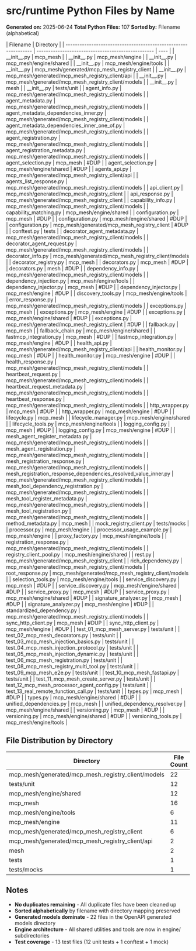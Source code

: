 # src/runtime Python Files by Name

**Generated on:** 2025-06-24
**Total Python Files:** 107
**Sorted by:** Filename (alphabetical)

| Filename                                                        | Directory                                          |
| --------------------------------------------------------------- | -------------------------------------------------- | ---- |
| \_\_init\_\_.py                                                 | mcp_mesh                                           |
| \_\_init\_\_.py                                                 | mcp_mesh/engine                                    |
| \_\_init\_\_.py                                                 | mcp_mesh/engine/shared                             |
| \_\_init\_\_.py                                                 | mcp_mesh/engine/tools                              |
| \_\_init\_\_.py                                                 | mcp_mesh/generated/mcp_mesh_registry_client        |
| \_\_init\_\_.py                                                 | mcp_mesh/generated/mcp_mesh_registry_client/api    |
| \_\_init\_\_.py                                                 | mcp_mesh/generated/mcp_mesh_registry_client/models |
| \_\_init\_\_.py                                                 | mesh                                               |
| \_\_init\_\_.py                                                 | tests/unit                                         |
| agent_info.py                                                   | mcp_mesh/generated/mcp_mesh_registry_client/models |
| agent_metadata.py                                               | mcp_mesh/generated/mcp_mesh_registry_client/models |
| agent_metadata_dependencies_inner.py                            | mcp_mesh/generated/mcp_mesh_registry_client/models |
| agent_metadata_dependencies_inner_one_of.py                     | mcp_mesh/generated/mcp_mesh_registry_client/models |
| agent_registration.py                                           | mcp_mesh/generated/mcp_mesh_registry_client/models |
| agent_registration_metadata.py                                  | mcp_mesh/generated/mcp_mesh_registry_client/models |
| agent_selection.py                                              | mcp_mesh                                           | #DUP |
| agent_selection.py                                              | mcp_mesh/engine/shared                             | #DUP |
| agents_api.py                                                   | mcp_mesh/generated/mcp_mesh_registry_client/api    |
| agents_list_response.py                                         | mcp_mesh/generated/mcp_mesh_registry_client/models |
| api_client.py                                                   | mcp_mesh/generated/mcp_mesh_registry_client        |
| api_response.py                                                 | mcp_mesh/generated/mcp_mesh_registry_client        |
| capability_info.py                                              | mcp_mesh/generated/mcp_mesh_registry_client/models |
| capability_matching.py                                          | mcp_mesh/engine/shared                             |
| configuration.py                                                | mcp_mesh                                           | #DUP |
| configuration.py                                                | mcp_mesh/engine/shared                             | #DUP |
| configuration.py                                                | mcp_mesh/generated/mcp_mesh_registry_client        | #DUP |
| conftest.py                                                     | tests                                              |
| decorator_agent_metadata.py                                     | mcp_mesh/generated/mcp_mesh_registry_client/models |
| decorator_agent_request.py                                      | mcp_mesh/generated/mcp_mesh_registry_client/models |
| decorator_info.py                                               | mcp_mesh/generated/mcp_mesh_registry_client/models |
| decorator_registry.py                                           | mcp_mesh                                           |
| decorators.py                                                   | mcp_mesh                                           | #DUP |
| decorators.py                                                   | mesh                                               | #DUP |
| dependency_info.py                                              | mcp_mesh/generated/mcp_mesh_registry_client/models |
| dependency_injection.py                                         | mcp_mesh/engine/tools                              |
| dependency_injector.py                                          | mcp_mesh                                           | #DUP |
| dependency_injector.py                                          | mcp_mesh/engine                                    | #DUP |
| discovery_tools.py                                              | mcp_mesh/engine/tools                              |
| error_response.py                                               | mcp_mesh/generated/mcp_mesh_registry_client/models |
| exceptions.py                                                   | mcp_mesh                                           |
| exceptions.py                                                   | mcp_mesh/engine                                    | #DUP |
| exceptions.py                                                   | mcp_mesh/engine/shared                             | #DUP |
| exceptions.py                                                   | mcp_mesh/generated/mcp_mesh_registry_client        | #DUP |
| fallback.py                                                     | mcp_mesh                                           |
| fallback_chain.py                                               | mcp_mesh/engine/shared                             |
| fastmcp_integration.py                                          | mcp_mesh                                           | #DUP |
| fastmcp_integration.py                                          | mcp_mesh/engine                                    | #DUP |
| health_api.py                                                   | mcp_mesh/generated/mcp_mesh_registry_client/api    |
| health_monitor.py                                               | mcp_mesh                                           | #DUP |
| health_monitor.py                                               | mcp_mesh/engine                                    | #DUP |
| health_response.py                                              | mcp_mesh/generated/mcp_mesh_registry_client/models |
| heartbeat_request.py                                            | mcp_mesh/generated/mcp_mesh_registry_client/models |
| heartbeat_request_metadata.py                                   | mcp_mesh/generated/mcp_mesh_registry_client/models |
| heartbeat_response.py                                           | mcp_mesh/generated/mcp_mesh_registry_client/models |
| http_wrapper.py                                                 | mcp_mesh                                           | #DUP |
| http_wrapper.py                                                 | mcp_mesh/engine                                    | #DUP |
| lifecycle.py                                                    | mcp_mesh                                           |
| lifecycle_manager.py                                            | mcp_mesh/engine/shared                             |
| lifecycle_tools.py                                              | mcp_mesh/engine/tools                              |
| logging_config.py                                               | mcp_mesh                                           | #DUP |
| logging_config.py                                               | mcp_mesh/engine                                    | #DUP |
| mesh_agent_register_metadata.py                                 | mcp_mesh/generated/mcp_mesh_registry_client/models |
| mesh_agent_registration.py                                      | mcp_mesh/generated/mcp_mesh_registry_client/models |
| mesh_registration_response.py                                   | mcp_mesh/generated/mcp_mesh_registry_client/models |
| mesh_registration_response_dependencies_resolved_value_inner.py | mcp_mesh/generated/mcp_mesh_registry_client/models |
| mesh_tool_dependency_registration.py                            | mcp_mesh/generated/mcp_mesh_registry_client/models |
| mesh_tool_register_metadata.py                                  | mcp_mesh/generated/mcp_mesh_registry_client/models |
| mesh_tool_registration.py                                       | mcp_mesh/generated/mcp_mesh_registry_client/models |
| method_metadata.py                                              | mcp_mesh                                           |
| mock_registry_client.py                                         | tests/mocks                                        |
| processor.py                                                    | mcp_mesh/engine                                    |
| processor_usage_example.py                                      | mcp_mesh/engine                                    |
| proxy_factory.py                                                | mcp_mesh/engine/tools                              |
| registration_response.py                                        | mcp_mesh/generated/mcp_mesh_registry_client/models |
| registry_client_pool.py                                         | mcp_mesh/engine/shared                             |
| rest.py                                                         | mcp_mesh/generated/mcp_mesh_registry_client        |
| rich_dependency.py                                              | mcp_mesh/generated/mcp_mesh_registry_client/models |
| root_response.py                                                | mcp_mesh/generated/mcp_mesh_registry_client/models |
| selection_tools.py                                              | mcp_mesh/engine/tools                              |
| service_discovery.py                                            | mcp_mesh                                           | #DUP |
| service_discovery.py                                            | mcp_mesh/engine/shared                             | #DUP |
| service_proxy.py                                                | mcp_mesh                                           | #DUP |
| service_proxy.py                                                | mcp_mesh/engine/shared                             | #DUP |
| signature_analyzer.py                                           | mcp_mesh                                           | #DUP |
| signature_analyzer.py                                           | mcp_mesh/engine                                    | #DUP |
| standardized_dependency.py                                      | mcp_mesh/generated/mcp_mesh_registry_client/models |
| sync_http_client.py                                             | mcp_mesh                                           | #DUP |
| sync_http_client.py                                             | mcp_mesh/engine                                    | #DUP |
| test_01_mcp_mesh_server.py                                      | tests/unit                                         |
| test_02_mcp_mesh_decorators.py                                  | tests/unit                                         |
| test_03_mcp_mesh_injection_basics.py                            | tests/unit                                         |
| test_04_mcp_mesh_injection_protocol.py                          | tests/unit                                         |
| test_05_mcp_mesh_injection_dynamic.py                           | tests/unit                                         |
| test_06_mcp_mesh_registration.py                                | tests/unit                                         |
| test_08_mcp_mesh_registry_multi_tool.py                         | tests/unit                                         |
| test_09_mcp_mesh_e2e.py                                         | tests/unit                                         |
| test_10_mcp_mesh_fastapi.py                                     | tests/unit                                         |
| test_11_mcp_mesh_create_server.py                               | tests/unit                                         |
| test_12_mcp_mesh_processor_agent_config.py                      | tests/unit                                         |
| test_13_real_remote_function_call.py                            | tests/unit                                         |
| types.py                                                        | mcp_mesh                                           | #DUP |
| types.py                                                        | mcp_mesh/engine/shared                             | #DUP |
| unified_dependencies.py                                         | mcp_mesh                                           |
| unified_dependency_resolver.py                                  | mcp_mesh/engine/shared                             |
| versioning.py                                                   | mcp_mesh                                           | #DUP |
| versioning.py                                                   | mcp_mesh/engine/shared                             | #DUP |
| versioning_tools.py                                             | mcp_mesh/engine/tools                              |

## File Distribution by Directory

| Directory                                          | File Count |
| -------------------------------------------------- | ---------- |
| mcp_mesh/generated/mcp_mesh_registry_client/models | 22         |
| tests/unit                                         | 12         |
| mcp_mesh/engine/shared                             | 12         |
| mcp_mesh                                           | 16         |
| mcp_mesh/engine/tools                              | 6          |
| mcp_mesh/engine                                    | 11         |
| mcp_mesh/generated/mcp_mesh_registry_client        | 6          |
| mcp_mesh/generated/mcp_mesh_registry_client/api    | 2          |
| mesh                                               | 2          |
| tests                                              | 1          |
| tests/mocks                                        | 1          |

## Notes

- **No duplicates remaining** - All duplicate files have been cleaned up
- **Sorted alphabetically** by filename with directory mapping preserved
- **Generated models dominate** - 22 files in the OpenAPI generated models directory
- **Engine architecture** - All shared utilities and tools are now in engine/ subdirectories
- **Test coverage** - 13 test files (12 unit tests + 1 conftest + 1 mock)
